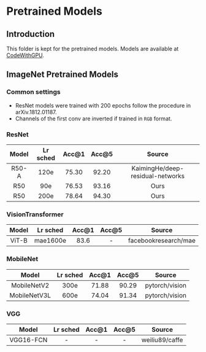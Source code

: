 # Pretrained Models

## Introduction

This folder is kept for the pretrained models. Models are available at [CodeWithGPU](https://www.codewithgpu.com/m/seetaresearch/seetadet/pretrained).

## ImageNet Pretrained Models

### Common settings
- ResNet models were trained with 200 epochs follow the procedure in arXiv.1812.01187.
- Channels of the first conv are inverted if trained in ``RGB`` format.

### ResNet
| Model | Lr sched | Acc@1 | Acc@5 | Source |
| :---: | :------: | :---: | :---: | :----: |
| R50-A | 120e | 75.30 | 92.20 | KaimingHe/deep-residual-networks |
| R50 | 90e | 76.53 | 93.16 | Ours |
| R50 | 200e | 78.64 | 94.30 | Ours |

### VisionTransformer
| Model | Lr sched | Acc@1 | Acc@5 | Source |
| :---: | :------: | :---: | :---: | :----: |
| ViT-B | mae1600e | 83.6 | - | facebookresearch/mae |

### MobileNet
| Model | Lr sched | Acc@1 | Acc@5 | Source |
| :---: | :------: | :---: | :---: | :----: |
| MobileNetV2 | 300e | 71.88 | 90.29 | pytorch/vision |
| MobileNetV3L | 600e | 74.04 | 91.34 | pytorch/vision |

### VGG
| Model | Lr sched | Acc@1 | Acc@5 | Source |
| :---: | :------: | :---: | :---: | :----: |
| VGG16-FCN | - | - | - | weiliu89/caffe |

